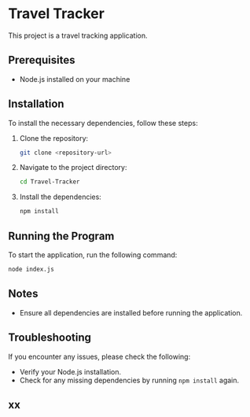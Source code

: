 # Travel Tracker

This project is a travel tracking application.

## Prerequisites

- Node.js installed on your machine

## Installation

To install the necessary dependencies, follow these steps:

1. Clone the repository:
    ```sh
    git clone <repository-url>
    ```
2. Navigate to the project directory:
    ```sh
    cd Travel-Tracker
    ```
3. Install the dependencies:
    ```sh
    npm install
    ```

## Running the Program

To start the application, run the following command:

```sh
node index.js
```

## Notes

- Ensure all dependencies are installed before running the application.

## Troubleshooting

If you encounter any issues, please check the following:
- Verify your Node.js installation.
- Check for any missing dependencies by running `npm install` again.

## xx